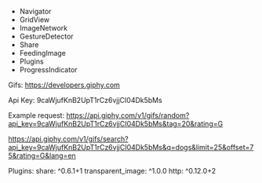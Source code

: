 
- Navigator
- GridView
- ImageNetwork
- GestureDetector
- Share
- FeedingImage
- Plugins
- ProgressIndicator

Gifs:
https://developers.giphy.com

Api Key:
9caWjufKnB2UpT1rCz6vjjCI04Dk5bMs

Example request:
https://api.giphy.com/v1/gifs/random?api_key=9caWjufKnB2UpT1rCz6vjjCI04Dk5bMs&tag=20&rating=G

https://api.giphy.com/v1/gifs/search?api_key=9caWjufKnB2UpT1rCz6vjjCI04Dk5bMs&q=dogs&limit=25&offset=75&rating=G&lang=en

Plugins:
share: ^0.6.1+1
transparent_image: ^1.0.0
http: ^0.12.0+2